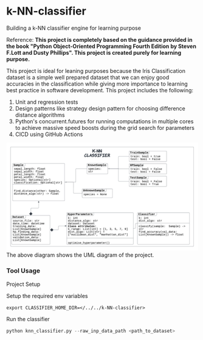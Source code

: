 # k-NN-classifier
Building a k-NN classifier engine for learning purpose

Reference:
**This project is completely based on the guidance provided in the book "Python Object-Oriented Programming Fourth Edition by Steven F.Lott and Dusty Phillips". 
This project is created purely for learning purpose.**

This project is ideal for leaning purposes because the Iris Classification dataset is a simple well prepared dataset that we can enjoy good accuracies in the classification while giving more
importance to learning best practice in software development. This project includes the following:

1. Unit and regression tests
2. Design patterns like strategy design pattern for choosing difference distance algorithms
3. Python's concurrent.futures for running computations in multiple cores to achieve massive speed boosts during the grid search for parameters
4. CICD using GitHub Actions

![image](Documentation/Images/k-NN_UML_version_1.png "UML_version1")
The above diagram shows the UML diagram of the project.

### Tool Usage
Project Setup

Setup the required env variables
```commandline
export CLASSIFIER_HOME_DIR=</../../k-NN-classifier>
```

Run the classifier
```python
python knn_classifier.py --raw_inp_data_path <path_to_dataset>
```

